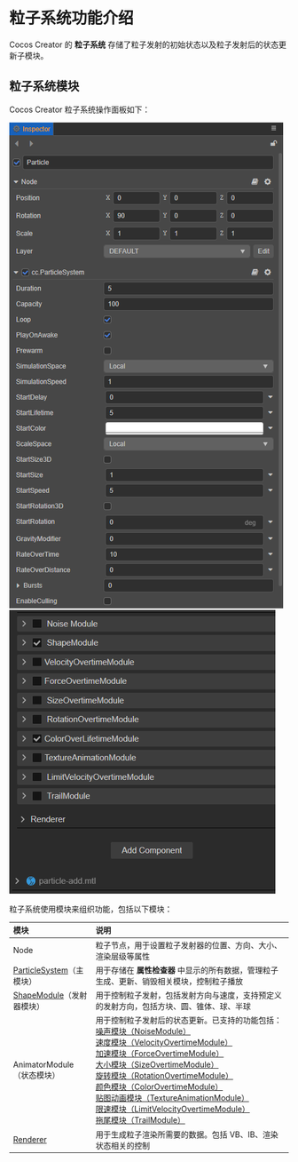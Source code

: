 # 粒子系统功能介绍

Cocos Creator 的 **粒子系统** 存储了粒子发射的初始状态以及粒子发射后的状态更新子模块。

## 粒子系统模块

Cocos Creator 粒子系统操作面板如下：

![inspector_1](module/inspector_1.png)<br>
![inspector_2](module/inspector_2.png)

粒子系统使用模块来组织功能，包括以下模块：

| 模块 | 说明 |
| :--- | :--- |
| Node | 粒子节点，用于设置粒子发射器的位置、方向、大小、渲染层级等属性 |
| [ParticleSystem](main-module.md)（主模块） | 用于存储在 **属性检查器** 中显示的所有数据，管理粒子生成、更新、销毁相关模块，控制粒子播放 |
| [ShapeModule](emitter.md)（发射器模块） | 用于控制粒子发射，包括发射方向与速度，支持预定义的发射方向，包括方块、圆、锥体、球、半球 |
| AnimatorModule（状态模块） | 用于控制粒子发射后的状态更新。已支持的功能包括：<br>[噪声模块（NoiseModule）](noise-module.md)<br>[速度模块（VelocityOvertimeModule）](velocity-module.md)<br>[加速模块（ForceOvertimeModule）](force-module.md)<br>[大小模块（SizeOvertimeModule）](size-module.md)<br>[旋转模块（RotationOvertimeModule）](rotation-module.md)<br>[颜色模块（ColorOvertimeModule）](color-module.md)<br>[贴图动画模块（TextureAnimationModule）](texture-animation-module.md)<br>[限速模块（LimitVelocityOvertimeModule）](limit-velocity-module.md)<br>[拖尾模块（TrailModule）](trail-module.md) |
| [Renderer](renderer.md) | 用于生成粒子渲染所需要的数据。包括 VB、IB、渲染状态相关的控制 |
